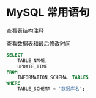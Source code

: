 # MySQL 常用语句

查看表结构注释

查看数据表和最后修改时间

```sql
SELECT
    TABLE_NAME,
    UPDATE_TIME
FROM
    INFORMATION_SCHEMA. TABLES
WHERE
    TABLE_SCHEMA = '数据库名';
```
